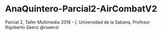 # AnaQuintero-Parcial2-AirCombatV2
Parcial 2, Taller Multimedia 2018 - I, Universidad de la Sabana, Profesor Rigoberto Sáenz @rsaenzi
